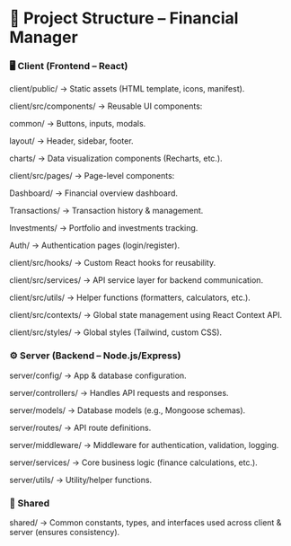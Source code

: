 # 📂 Project Structure – Financial Manager
### 🖥️ Client (Frontend – React)

client/public/ → Static assets (HTML template, icons, manifest).

client/src/components/ → Reusable UI components:

common/ → Buttons, inputs, modals.

layout/ → Header, sidebar, footer.

charts/ → Data visualization components (Recharts, etc.).

client/src/pages/ → Page-level components:

Dashboard/ → Financial overview dashboard.

Transactions/ → Transaction history & management.

Investments/ → Portfolio and investments tracking.

Auth/ → Authentication pages (login/register).

client/src/hooks/ → Custom React hooks for reusability.

client/src/services/ → API service layer for backend communication.

client/src/utils/ → Helper functions (formatters, calculators, etc.).

client/src/contexts/ → Global state management using React Context API.

client/src/styles/ → Global styles (Tailwind, custom CSS).


### ⚙️ Server (Backend – Node.js/Express)


server/config/ → App & database configuration.

server/controllers/ → Handles API requests and responses.

server/models/ → Database models (e.g., Mongoose schemas).

server/routes/ → API route definitions.

server/middleware/ → Middleware for authentication, validation, logging.

server/services/ → Core business logic (finance calculations, etc.).

server/utils/ → Utility/helper functions.


### 🔗 Shared

shared/ → Common constants, types, and interfaces used across client & server (ensures consistency).
